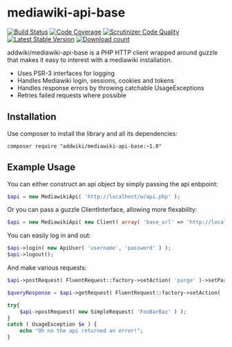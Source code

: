# mediawiki-api-base

[![Build Status](https://travis-ci.org/addwiki/mediawiki-api-base.svg?branch=master)](https://travis-ci.org/addwiki/mediawiki-api-base)
[![Code Coverage](https://scrutinizer-ci.com/g/addwiki/mediawiki-api-base/badges/coverage.png?b=master)](https://scrutinizer-ci.com/g/addwiki/mediawiki-api-base/?branch=master)
[![Scrutinizer Code Quality](https://scrutinizer-ci.com/g/addwiki/mediawiki-api-base/badges/quality-score.png?b=master)](https://scrutinizer-ci.com/g/addwiki/mediawiki-api-base/?branch=master)
[![Latest Stable Version](https://poser.pugx.org/addwiki/mediawiki-api-base/version.png)](https://packagist.org/packages/addwiki/mediawiki-api-base)
[![Download count](https://poser.pugx.org/addwiki/mediawiki-api-base/d/total.png)](https://packagist.org/packages/addwiki/mediawiki-api-base)

addwiki/mediawiki-api-base is a PHP HTTP client wrapped around guzzle that makes it easy to interest with a mediawiki installation.

 - Uses PSR-3 interfaces for logging
 - Handles Mediawiki login, sessions, cookies and tokens
 - Handles response errors by throwing catchable UsageExceptions
 - Retries failed requests where possible

## Installation

Use composer to install the library and all its dependencies:

	composer require "addwiki/mediawiki-api-base:~1.0"

## Example Usage

You can either construct an api object by simply passing the api enbpoint:

```php
$api = new MediawikiApi( 'http://localhost/w/api.php' );
```

Or you can pass a guzzle ClientInterface, allowing more flexability:

```php
$api = new MediawikiApi( new Client( array( 'base_url' => 'http://localhost/w/api.php' ) ) );
```

You can easily log in and out:

```php
$api->login( new ApiUser( 'username', 'password' ) );
$api->logout();
```

And make various requests:

```php
$api->postRequest( FluentRequest::factory->setAction( 'purge' )->setParam( 'titles', 'FooBar' ) );

$queryResponse = $api->getRequest( FluentRequest::factory->setAction( 'query' )->setParam( 'meta', 'siteinfo' ) );

try{
	$api->postRequest( new SimpleRequest( 'FooBarBaz' ) );
}
catch ( UsageException $e ) {
	echo "Oh no the api returned an error!";
}
```
